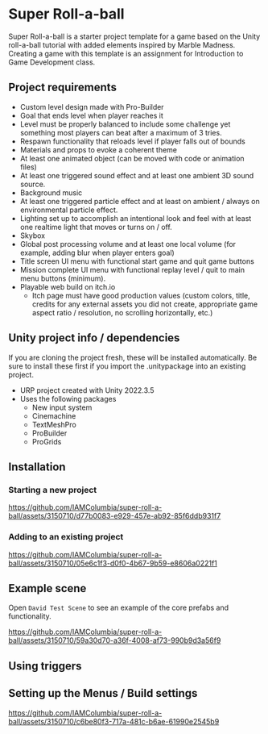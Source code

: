 # Super Roll-a-ball

Super Roll-a-ball is a starter project template for a game based on the Unity roll-a-ball tutorial with added elements inspired by Marble Madness. Creating a game with this template is an assignment for Introduction to Game Development class.

## Project requirements

- Custom level design made with Pro-Builder
- Goal that ends level when player reaches it
- Level must be properly balanced to include some challenge yet something most players can beat after a maximum of 3 tries.
- Respawn functionality that reloads level if player falls out of bounds
- Materials and props to evoke a coherent theme
- At least one animated object (can be moved with code or animation files)
- At least one triggered sound effect and at least one ambient 3D sound source.
- Background music
- At least one triggered particle effect and at least on ambient / always on environmental particle effect.
- Lighting set up to accomplish an intentional look and feel with at least one realtime light that moves or turns on / off.
- Skybox
- Global post processing volume and at least one local volume (for example, adding blur when player enters goal)
- Title screen UI menu with functional start game and quit game buttons
- Mission complete UI menu with functional replay level  / quit to main menu buttons (minimum).
- Playable web build on itch.io
   - Itch page must have good production values (custom colors, title, credits for any external assets you did not create, appropriate game aspect ratio / resolution, no scrolling horizontally, etc.)
 
## Unity project info / dependencies
If you are cloning the project fresh, these will be installed automatically. Be sure to install these first if you import the .unitypackage into an existing project.
- URP project created with Unity 2022.3.5
- Uses the following packages
   - New input system
   - Cinemachine
   - TextMeshPro
   - ProBuilder
   - ProGrids

## Installation

### Starting a new project



https://github.com/IAMColumbia/super-roll-a-ball/assets/3150710/d77b0083-e929-457e-ab92-85f6ddb931f7



### Adding to an existing project



https://github.com/IAMColumbia/super-roll-a-ball/assets/3150710/05e6c1f3-d0f0-4b67-9b59-e8606a0221f1



## Example scene

Open `David Test Scene` to see an example of the core prefabs and functionality.


https://github.com/IAMColumbia/super-roll-a-ball/assets/3150710/59a30d70-a36f-4008-af73-990b9d3a56f9



## Using triggers



## Setting up the Menus / Build settings


https://github.com/IAMColumbia/super-roll-a-ball/assets/3150710/c6be80f3-717a-481c-b6ae-61990e2545b9

